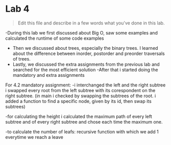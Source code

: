 # Lab 4

> Edit this file and describe in a few words what you've done in this lab.

-During this lab we first discussed about Big O, saw some examples and calculated the runtime of some code examples
- Then we discussed about trees, especially the binary trees. I learned about the difference between inorder, postorder and preorder traversals of trees. 
- Lastly, we discussed the extra assignments from the previous lab and searched for the most efficient solution
-After that i started doing the mandatory and extra assignments

 For 4.2 mandatory assignment:
-i interchanged the left and the right subtree i swapped every root from the left subtree with its corespondent on the right subtree. (in main i checked by swapping the subtrees of the root. i added a function to find a specific node, given by its id, then swap its subtrees)
 
-for calculating the height i calculated the maximum path of every left subtree and of every right subtree and chose each time the maximum one.

-to calculate the number of leafs: recursive function with which we add 1 everytime we reach a leave

